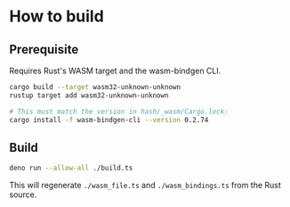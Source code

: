 # How to build

## Prerequisite

Requires Rust's WASM target and the wasm-bindgen CLI.

```sh
cargo build --target wasm32-unknown-unknown
rustup target add wasm32-unknown-unknown

# This must match the version in hash/_wasm/Cargo.lock:
cargo install -f wasm-bindgen-cli --version 0.2.74
```

## Build

```sh
deno run --allow-all ./build.ts
```

This will regenerate `./wasm_file.ts` and `./wasm_bindings.ts` from the Rust
source.

